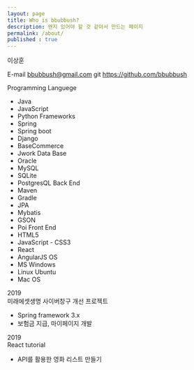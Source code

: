 ```yaml
---
layout: page
title: Who is bbubbush?
description: 왠지 있어야 할 것 같아서 만드는 페이지
permalink: /about/
published : true
---
```


이상훈

E-mail  bbubbush@gmail.com
git     https://github.com/bbubbush


Programming Languege
- Java
- JavaScript
- Python
Frameworks
- Spring
- Spring boot
- Django
- BaseCommerce
- Jwork
Data Base
- Oracle
- MySQL
- SQLite
- PostgresQL
Back End
- Maven
- Gradle
- JPA
- Mybatis
- GSON
- Poi
Front End
- HTML5
- JavaScript - CSS3
- React
- AngularJS
OS
- MS Windows
- Linux Ubuntu
- Mac OS

<div class="about">
    <div class="about-container">
        <div class="year">2019</div>
        <div class="title">미래에셋생명 사이버창구 개선 프로젝트</div>
        <ul>
            <li class="descript">Spring framework 3.x</li>
            <li class="descript">보험금 지급, 마이페이지 개발</li>
        </ul>
    </div>
    <div class="about-container">
    <div class="year">2019</div>
        <div class="title">React tutorial</div>
        <ul>
            <li class="descript">API를 활용한 영화 리스트 만들기</li>
        </ul>
    </div>
</div>



